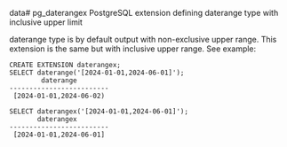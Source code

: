data# pg_daterangex
PostgreSQL extension defining daterange type with inclusive upper limit

daterange type is by default output with non-exclusive upper range. This extension is the same but with inclusive upper range.
See example: 

```
CREATE EXTENSION daterangex;
SELECT daterange('[2024-01-01,2024-06-01]');
        daterange        
-------------------------
 [2024-01-01,2024-06-02)

SELECT daterangex('[2024-01-01,2024-06-01]');
       daterangex        
-------------------------
 [2024-01-01,2024-06-01]
```
